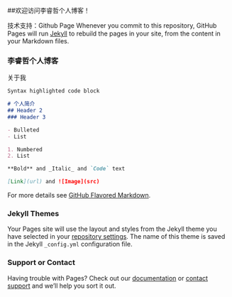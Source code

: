 ##欢迎访问李睿哲个人博客！

技术支持：Github Page
Whenever you commit to this repository, GitHub Pages will run [Jekyll](https://jekyllrb.com/) to rebuild the pages in your site, from the content in your Markdown files.

### 李睿哲个人博客

关于我

```markdown
Syntax highlighted code block

# 个人简介
## Header 2
### Header 3

- Bulleted
- List

1. Numbered
2. List

**Bold** and _Italic_ and `Code` text

[Link](url) and ![Image](src)
```

For more details see [GitHub Flavored Markdown](https://guides.github.com/features/mastering-markdown/).

### Jekyll Themes

Your Pages site will use the layout and styles from the Jekyll theme you have selected in your [repository settings](https://github.com/liruizhe01/liruizhe01.github.io/settings). The name of this theme is saved in the Jekyll `_config.yml` configuration file.

### Support or Contact

Having trouble with Pages? Check out our [documentation](https://help.github.com/categories/github-pages-basics/) or [contact support](https://github.com/contact) and we’ll help you sort it out.
